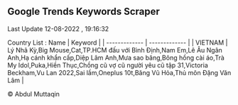 

## Google Trends Keywords Scraper 
 
Last Update 12-08-2022 , 19:16:32

Country List :
 Name  | Keyword |
| ------------- | ------------- |
| VIETNAM | Lý Nhã Kỳ,Big Mouse,Cat,TP.HCM đấu với Bình Định,Nam Em,Lê Âu Ngân Anh,Hạ cánh khẩn cấp,Diệp Lâm Anh,Mưa sao băng,Bông hồng cài áo,Trà My Idol,Puka,Hiền Thục,Chồng cũ vợ cũ người yêu cũ tập 31,Victoria Beckham,Vu Lan 2022,Sai lầm,Oneplus 10t,Băng Vũ Hỏa,Thủ môn Đặng Văn Lâm |



© Abdul Muttaqin 
